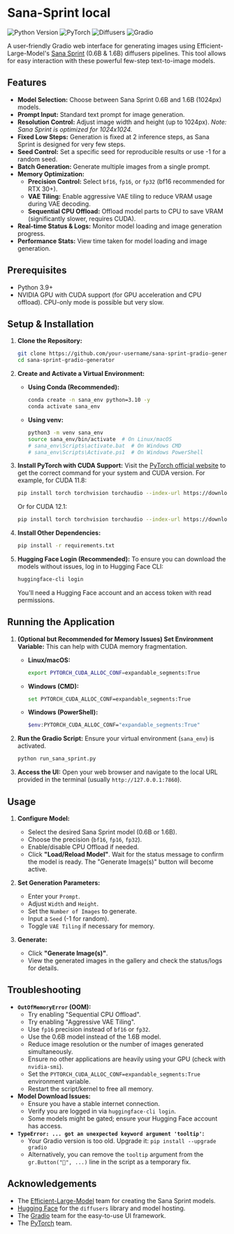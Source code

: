 # Sana-Sprint local

![Python Version](https://img.shields.io/badge/python-3.9+-blue.svg)
![PyTorch](https://img.shields.io/badge/PyTorch-%23EE4C2C.svg?logo=PyTorch&logoColor=white)
![Diffusers](https://img.shields.io/badge/🤗%20Diffusers-blue.svg)
![Gradio](https://img.shields.io/badge/Gradio-orange.svg)

A user-friendly Gradio web interface for generating images using Efficient-Large-Model's [Sana Sprint](https://huggingface.co/Efficient-Large-Model) (0.6B & 1.6B) diffusers pipelines. This tool allows for easy interaction with these powerful few-step text-to-image models.

## Features

*   **Model Selection:** Choose between Sana Sprint 0.6B and 1.6B (1024px) models.
*   **Prompt Input:** Standard text prompt for image generation.
*   **Resolution Control:** Adjust image width and height (up to 1024px). *Note: Sana Sprint is optimized for 1024x1024.*
*   **Fixed Low Steps:** Generation is fixed at 2 inference steps, as Sana Sprint is designed for very few steps.
*   **Seed Control:** Set a specific seed for reproducible results or use -1 for a random seed.
*   **Batch Generation:** Generate multiple images from a single prompt.
*   **Memory Optimization:**
    *   **Precision Control:** Select `bf16`, `fp16`, or `fp32` (bf16 recommended for RTX 30+).
    *   **VAE Tiling:** Enable aggressive VAE tiling to reduce VRAM usage during VAE decoding.
    *   **Sequential CPU Offload:** Offload model parts to CPU to save VRAM (significantly slower, requires CUDA).
*   **Real-time Status & Logs:** Monitor model loading and image generation progress.
*   **Performance Stats:** View time taken for model loading and image generation.

## Prerequisites

*   Python 3.9+
*   NVIDIA GPU with CUDA support (for GPU acceleration and CPU offload). CPU-only mode is possible but very slow.

## Setup & Installation

1.  **Clone the Repository:**
    ```bash
    git clone https://github.com/your-username/sana-sprint-gradio-generator.git
    cd sana-sprint-gradio-generator
    ```

2.  **Create and Activate a Virtual Environment:**
    *   **Using Conda (Recommended):**
        ```bash
        conda create -n sana_env python=3.10 -y
        conda activate sana_env
        ```
    *   **Using venv:**
        ```bash
        python3 -m venv sana_env
        source sana_env/bin/activate  # On Linux/macOS
        # sana_env\Scripts\activate.bat  # On Windows CMD
        # sana_env\Scripts\Activate.ps1  # On Windows PowerShell
        ```

3.  **Install PyTorch with CUDA Support:**
    Visit the [PyTorch official website](https://pytorch.org/get-started/locally/) to get the correct command for your system and CUDA version. For example, for CUDA 11.8:
    ```bash
    pip install torch torchvision torchaudio --index-url https://download.pytorch.org/whl/cu118
    ```
    Or for CUDA 12.1:
    ```bash
    pip install torch torchvision torchaudio --index-url https://download.pytorch.org/whl/cu121
    ```

4.  **Install Other Dependencies:**
    ```bash
    pip install -r requirements.txt
    ```

5.  **Hugging Face Login (Recommended):**
    To ensure you can download the models without issues, log in to Hugging Face CLI:
    ```bash
    huggingface-cli login
    ```
    You'll need a Hugging Face account and an access token with read permissions.

## Running the Application

1.  **(Optional but Recommended for Memory Issues) Set Environment Variable:**
    This can help with CUDA memory fragmentation.
    *   **Linux/macOS:**
        ```bash
        export PYTORCH_CUDA_ALLOC_CONF=expandable_segments:True
        ```
    *   **Windows (CMD):**
        ```bash
        set PYTORCH_CUDA_ALLOC_CONF=expandable_segments:True
        ```
    *   **Windows (PowerShell):**
        ```bash
        $env:PYTORCH_CUDA_ALLOC_CONF="expandable_segments:True"
        ```

2.  **Run the Gradio Script:**
    Ensure your virtual environment (`sana_env`) is activated.
    ```bash
    python run_sana_sprint.py
    ```

3.  **Access the UI:**
    Open your web browser and navigate to the local URL provided in the terminal (usually `http://127.0.0.1:7860`).

## Usage

1.  **Configure Model:**
    *   Select the desired Sana Sprint model (0.6B or 1.6B).
    *   Choose the precision (`bf16`, `fp16`, `fp32`).
    *   Enable/disable CPU Offload if needed.
    *   Click **"Load/Reload Model"**. Wait for the status message to confirm the model is ready. The "Generate Image(s)" button will become active.

2.  **Set Generation Parameters:**
    *   Enter your `Prompt`.
    *   Adjust `Width` and `Height`.
    *   Set the `Number of Images` to generate.
    *   Input a `Seed` (-1 for random).
    *   Toggle `VAE Tiling` if necessary for memory.

3.  **Generate:**
    *   Click **"Generate Image(s)"**.
    *   View the generated images in the gallery and check the status/logs for details.

## Troubleshooting

*   **`OutOfMemoryError` (OOM):**
    *   Try enabling "Sequential CPU Offload".
    *   Try enabling "Aggressive VAE Tiling".
    *   Use `fp16` precision instead of `bf16` or `fp32`.
    *   Use the 0.6B model instead of the 1.6B model.
    *   Reduce image resolution or the number of images generated simultaneously.
    *   Ensure no other applications are heavily using your GPU (check with `nvidia-smi`).
    *   Set the `PYTORCH_CUDA_ALLOC_CONF=expandable_segments:True` environment variable.
    *   Restart the script/kernel to free all memory.
*   **Model Download Issues:**
    *   Ensure you have a stable internet connection.
    *   Verify you are logged in via `huggingface-cli login`.
    *   Some models might be gated; ensure your Hugging Face account has access.
*   **`TypeError: ... got an unexpected keyword argument 'tooltip'`:**
    *   Your Gradio version is too old. Upgrade it: `pip install --upgrade gradio`
    *   Alternatively, you can remove the `tooltip` argument from the `gr.Button("🎲", ...)` line in the script as a temporary fix.

## Acknowledgements

*   The [Efficient-Large-Model](https://huggingface.co/Efficient-Large-Model) team for creating the Sana Sprint models.
*   [Hugging Face](https://huggingface.co/) for the `diffusers` library and model hosting.
*   The [Gradio](https://www.gradio.app/) team for the easy-to-use UI framework.
*   The [PyTorch](https://pytorch.org/) team.

